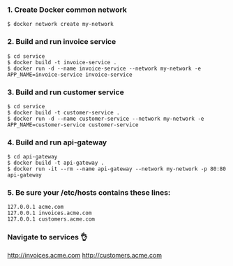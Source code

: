 ### 1. Create Docker common network
```
$ docker network create my-network
```

### 2. Build and run invoice service
```
$ cd service
$ docker build -t invoice-service . 
$ docker run -d --name invoice-service --network my-network -e APP_NAME=invoice-service invoice-service
```

### 3. Build and run customer service
```
$ cd service
$ docker build -t customer-service .
$ docker run -d --name customer-service --network my-network -e APP_NAME=customer-service customer-service
```

### 4. Build and run api-gateway
```
$ cd api-gateway
$ docker build -t api-gateway .
$ docker run -it --rm --name api-gateway --network my-network -p 80:80 api-gateway
```

### 5. Be sure your /etc/hosts contains these lines:
```
127.0.0.1 acme.com
127.0.0.1 invoices.acme.com
127.0.0.1 customers.acme.com
```

### Navigate to services 👌

http://invoices.acme.com
http://customers.acme.com
